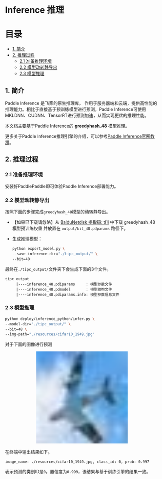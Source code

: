 # Inference 推理


# 目录

- [1. 简介](#1-简介)
- [2. 推理过程](#2-推理过程)
    - [2.1 准备推理环境](#21-准备推理环境)
    - [2.2 模型动转静导出](#22-模型动转静导出)
    - [2.3 模型推理](#23-模型推理)


## 1. 简介

Paddle Inference 是飞桨的原生推理库， 作用于服务器端和云端，提供高性能的推理能力。相比于直接基于预训练模型进行预测，Paddle Inference可使用MKLDNN、CUDNN、TensorRT进行预测加速，从而实现更优的推理性能。

本文档主要基于Paddle Inference的 **greedyhash_48** 模型推理。

更多关于Paddle Inference推理引擎的介绍，可以参考[Paddle Inference官网教程](https://www.paddlepaddle.org.cn/documentation/docs/zh/guides/05_inference_deployment/inference/inference_cn.html)。


## 2. 推理过程

### 2.1 准备推理环境

安装好PaddlePaddle即可体验Paddle Inference部署能力。


### 2.2 模型动转静导出

按照下面的步骤完成`greedyhash_48`模型的动转静导出。

- 【如果已下载请忽略】从 [BaiduNetdisk 提取码: tl1i](https://pan.baidu.com/s/1-90a8HEEHM4zmqk5T6DCrQ) 中下载 greedyhash_48 模型预训练权重 并放置在 `output/bit_48.pdparams` 路径下。

- 生成推理模型：

    ```bash
    python export_model.py \
    --save-inference-dir="./tipc_output/" \
    --bit=48
    ```

最终在`./tipc_output/`文件夹下会生成下面的3个文件。

```
tipc_output
     |----inference_48.pdiparams     : 模型参数文件
     |----inference_48.pdmodel       : 模型结构文件
     |----inference_48.pdiparams.info: 模型参数信息文件
```

### 2.3 模型推理


```bash
python deploy/inference_python/infer.py \
--model-dir="./tipc_output/" \
--bit=48 \
--img-path="./resources/cifar10_1949.jpg"
```

对于下面的图像进行预测

<div align="center">
    <img src="../../resources/cifar10_1949.jpg" width=300">
</div>

在终端中输出结果如下。

```
image_name: ./resources/cifar10_1949.jpg, class_id: 0, prob: 0.997
```

表示预测的类别ID是`0`，置信度为`0.999`，该结果与基于训练引擎的结果一致。

